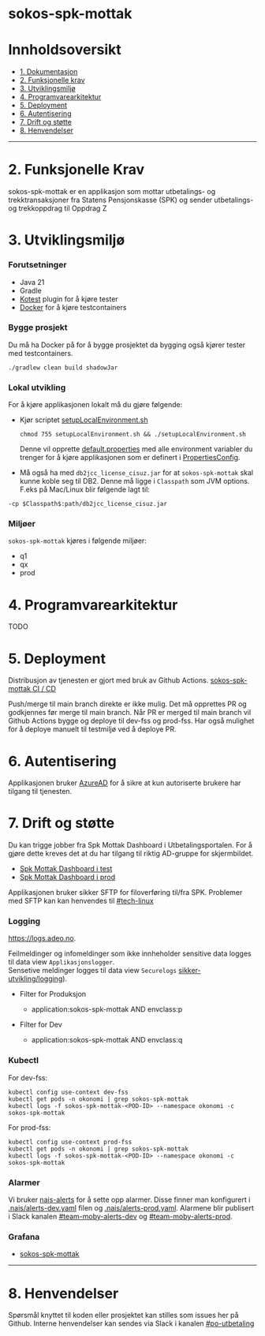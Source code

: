 # sokos-spk-mottak

# Innholdsoversikt

* [1. Dokumentasjon](dokumentasjon/dokumentasjon.md)
* [2. Funksjonelle krav](#1-funksjonelle-krav)
* [3. Utviklingsmiljø](#2-utviklingsmiljø)
* [4. Programvarearkitektur](#3-programvarearkitektur)
* [5. Deployment](#4-deployment)
* [6. Autentisering](#5-autentisering)
* [7. Drift og støtte](#6-drift-og-støtte)
* [8. Henvendelser](#7-henvendelser)

---

# 2. Funksjonelle Krav

sokos-spk-mottak er en applikasjon som mottar utbetalings- og trekktransaksjoner fra Statens Pensjonskasse (SPK) og sender utbetalings- og trekkoppdrag til Oppdrag Z

# 3. Utviklingsmiljø

### Forutsetninger

* Java 21
* Gradle
* [Kotest](https://plugins.jetbrains.com/plugin/14080-kotest) plugin for å kjøre tester
* [Docker](https://www.docker.com/) for å kjøre testcontainers

### Bygge prosjekt

Du må ha Docker på for å bygge prosjektet da bygging også kjører tester med testcontainers.

```
./gradlew clean build shadowJar
```

### Lokal utvikling

For å kjøre applikasjonen lokalt må du gjøre følgende:

- Kjør scriptet [setupLocalEnvironment.sh](setupLocalEnvironment.sh)
  ```
  chmod 755 setupLocalEnvironment.sh && ./setupLocalEnvironment.sh
  ```
  Denne vil opprette [default.properties](defaults.properties) med alle environment variabler du trenger for å kjøre
  applikasjonen som er definert i [PropertiesConfig](src/main/kotlin/no/nav/sokos/spk/mottak/config/PropertiesConfig.kt).

- Må også ha med `db2jcc_license_cisuz.jar` for at `sokos-spk-mottak` skal kunne koble seg til DB2.
  Denne må ligge i `Classpath` som JVM options. F.eks på Mac/Linux blir følgende lagt til:
```
-cp $Classpath$:path/db2jcc_license_cisuz.jar
```

### Miljøer

`sokos-spk-mottak` kjøres i følgende miljøer:
- q1
- qx
- prod

# 4. Programvarearkitektur

TODO

# 5. Deployment

Distribusjon av tjenesten er gjort med bruk av Github Actions.
[sokos-spk-mottak CI / CD](https://github.com/navikt/sokos-spk-mottak/actions)

Push/merge til main branch direkte er ikke mulig. Det må opprettes PR og godkjennes før merge til main branch.
Når PR er merged til main branch vil Github Actions bygge og deploye til dev-fss og prod-fss.
Har også mulighet for å deploye manuelt til testmiljø ved å deploye PR.

# 6. Autentisering

Applikasjonen bruker [AzureAD](https://docs.nais.io/security/auth/azure-ad/) for å sikre at kun autoriserte brukere har tilgang til tjenesten.

# 7. Drift og støtte

Du kan trigge jobber fra Spk Mottak Dashboard i Utbetalingsportalen. For å gjøre dette kreves det at du har tilgang til riktig AD-gruppe for skjermbildet.
- [Spk Mottak Dashboard i test](https://utbetalingsportalen.intern.dev.nav.no/spk-mottak)
- [Spk Mottak Dashboard i prod](https://utbetalingsportalen.intern.nav.no/spk-mottak)

Applikasjonen bruker sikker SFTP for filoverføring til/fra SPK. Problemer med SFTP kan kan henvendes til [#tech-linux](https://nav-it.slack.com/archives/CA2CM7QTX)

### Logging

https://logs.adeo.no.

Feilmeldinger og infomeldinger som ikke innheholder sensitive data logges til data view `Applikasjonslogger`.  
Sensetive meldinger logges til data view `Securelogs` [sikker-utvikling/logging](https://sikkerhet.nav.no/docs/sikker-utvikling/logging)).

- Filter for Produksjon
    * application:sokos-spk-mottak AND envclass:p

- Filter for Dev
    * application:sokos-spk-mottak AND envclass:q

### Kubectl

For dev-fss:

```shell script
kubectl config use-context dev-fss
kubectl get pods -n okonomi | grep sokos-spk-mottak
kubectl logs -f sokos-spk-mottak-<POD-ID> --namespace okonomi -c sokos-spk-mottak
```

For prod-fss:

```shell script
kubectl config use-context prod-fss
kubectl get pods -n okonomi | grep sokos-spk-mottak
kubectl logs -f sokos-spk-mottak-<POD-ID> --namespace okonomi -c sokos-spk-mottak
```

### Alarmer

Vi bruker [nais-alerts](https://doc.nais.io/observability/alerts) for å sette opp alarmer.
Disse finner man konfigurert i [.nais/alerts-dev.yaml](.nais/alerts-dev.yaml) filen og [.nais/alerts-prod.yaml](.nais/alerts-prod.yaml).
Alarmene blir publisert i Slack kanalen [#team-moby-alerts-dev](https://nav-it.slack.com/archives/C0707TP7JEN) og [#team-moby-alerts-prod](https://nav-it.slack.com/archives/C0707TQQT0S).

### Grafana

- [sokos-spk-mottak](https://grafana.nav.cloud.nais.io/d/fdrtp6qv623ggf/sokos-spk-mottak?orgId=1&refresh=30s)

---

# 8. Henvendelser

Spørsmål knyttet til koden eller prosjektet kan stilles som issues her på Github.
Interne henvendelser kan sendes via Slack i kanalen [#po-utbetaling](https://nav-it.slack.com/archives/CKZADNFBP)

